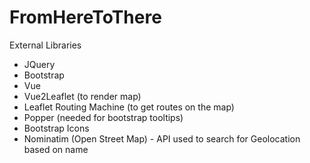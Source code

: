 # FromHereToThere

External Libraries
* JQuery
* Bootstrap
* Vue
* Vue2Leaflet (to render map)
* Leaflet Routing Machine (to get routes on the map)
* Popper (needed for bootstrap tooltips)
* Bootstrap Icons
* Nominatim (Open Street Map) - API used to search for Geolocation based on name